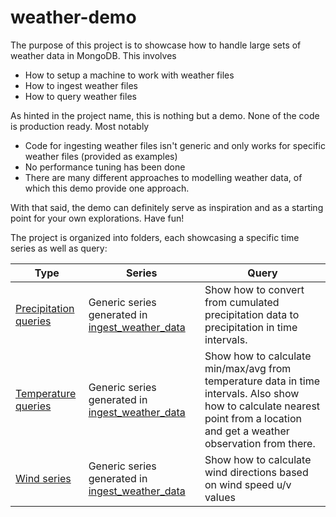 # weather-demo

The purpose of this project is to showcase how to handle large sets of weather data in MongoDB. This involves
* How to setup a machine to work with weather files
* How to ingest weather files
* How to query weather files

As hinted in the project name, this is nothing but a demo. None of the code is production ready. Most notably
* Code for ingesting weather files isn't generic and only works for specific weather files (provided as examples)
* No performance tuning has been done
* There are many different approaches to modelling weather data, of which this demo provide one approach.

With that said, the demo can definitely serve as inspiration and as a starting point for your own explorations. Have fun!

The project is organized into folders, each showcasing a specific time series as well as query:

Type | Series | Query
--- | --- | ---
[Precipitation queries](precipitation_series/) | Generic series generated in [ingest_weather_data](ingest_weather_data)  | Show how to convert from cumulated precipitation data to precipitation in time intervals.
[Temperature queries](temperature_series/) | Generic series generated in [ingest_weather_data](ingest_weather_data)  | Show how to calculate min/max/avg from temperature data in time intervals. Also show how to calculate nearest point from a location and get a weather observation from there.
[Wind series](wind_series/) | Generic series generated in [ingest_weather_data](ingest_weather_data)  | Show how to calculate wind directions based on wind speed u/v values
